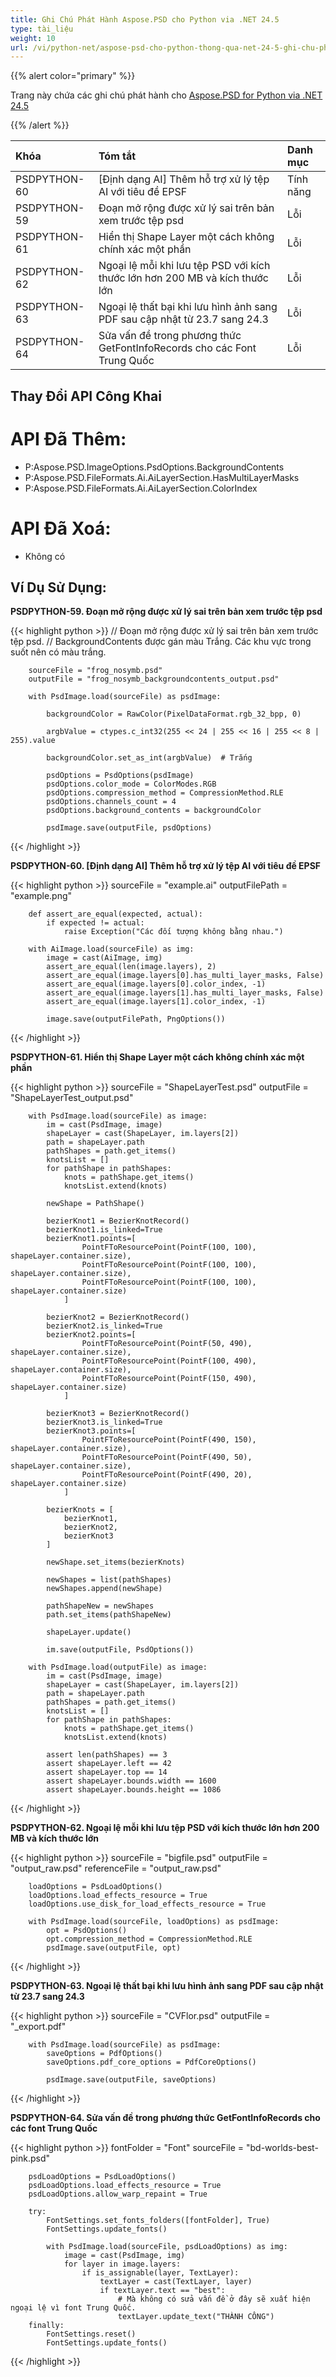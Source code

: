 ```yaml
---
title: Ghi Chú Phát Hành Aspose.PSD cho Python via .NET 24.5
type: tài_liệu
weight: 10
url: /vi/python-net/aspose-psd-cho-python-thong-qua-net-24-5-ghi-chu-phat-hanh/
---
```


{{% alert color="primary" %}}

Trang này chứa các ghi chú phát hành cho [Aspose.PSD for Python via .NET 24.5](https://pypi.org/project/aspose-psd/)

{{% /alert %}}

| **Khóa**    | **Tóm tắt**                                                                       | **Danh mục** |
|:------------|:----------------------------------------------------------------------------------|:-------------|
| PSDPYTHON-60 | [Định dạng AI] Thêm hỗ trợ xử lý tệp AI với tiêu đề EPSF                       | Tính năng    |
| PSDPYTHON-59 | Đoạn mở rộng được xử lý sai trên bản xem trước tệp psd                         | Lỗi          |
| PSDPYTHON-61 | Hiển thị Shape Layer một cách không chính xác một phần                          | Lỗi          |
| PSDPYTHON-62 | Ngoại lệ mỗi khi lưu tệp PSD với kích thước lớn hơn 200 MB và kích thước lớn   | Lỗi          |
| PSDPYTHON-63 | Ngoại lệ thất bại khi lưu hình ảnh sang PDF sau cập nhật từ 23.7 sang 24.3     | Lỗi          |
| PSDPYTHON-64 | Sửa vấn đề trong phương thức GetFontInfoRecords cho các Font Trung Quốc          | Lỗi          | 

## **Thay Đổi API Công Khai**
# **API Đã Thêm:**
- P:Aspose.PSD.ImageOptions.PsdOptions.BackgroundContents
- P:Aspose.PSD.FileFormats.Ai.AiLayerSection.HasMultiLayerMasks
- P:Aspose.PSD.FileFormats.Ai.AiLayerSection.ColorIndex

# **API Đã Xoá:**
- Không có

## **Ví Dụ Sử Dụng:**

**PSDPYTHON-59. Đoạn mở rộng được xử lý sai trên bản xem trước tệp psd**

{{< highlight python >}}
// Đoạn mở rộng được xử lý sai trên bản xem trước tệp psd.
// BackgroundContents được gán màu Trắng. Các khu vực trong suốt nên có màu trắng.

        sourceFile = "frog_nosymb.psd"
        outputFile = "frog_nosymb_backgroundcontents_output.psd"

        with PsdImage.load(sourceFile) as psdImage:

            backgroundColor = RawColor(PixelDataFormat.rgb_32_bpp, 0)

            argbValue = ctypes.c_int32(255 << 24 | 255 << 16 | 255 << 8 | 255).value

            backgroundColor.set_as_int(argbValue)  # Trắng

            psdOptions = PsdOptions(psdImage)
            psdOptions.color_mode = ColorModes.RGB
            psdOptions.compression_method = CompressionMethod.RLE
            psdOptions.channels_count = 4
            psdOptions.background_contents = backgroundColor

            psdImage.save(outputFile, psdOptions)
{{< /highlight >}}

**PSDPYTHON-60. [Định dạng AI] Thêm hỗ trợ xử lý tệp AI với tiêu đề EPSF**

{{< highlight python >}}
        sourceFile = "example.ai"
        outputFilePath = "example.png"
       
        def assert_are_equal(expected, actual):
            if expected != actual:
                raise Exception("Các đối tượng không bằng nhau.")

        with AiImage.load(sourceFile) as img:
            image = cast(AiImage, img)
            assert_are_equal(len(image.layers), 2)
            assert_are_equal(image.layers[0].has_multi_layer_masks, False)
            assert_are_equal(image.layers[0].color_index, -1)
            assert_are_equal(image.layers[1].has_multi_layer_masks, False)
            assert_are_equal(image.layers[1].color_index, -1)

            image.save(outputFilePath, PngOptions())

{{< /highlight >}}

**PSDPYTHON-61. Hiển thị Shape Layer một cách không chính xác một phần**

{{< highlight python >}}
        sourceFile = "ShapeLayerTest.psd"
        outputFile = "ShapeLayerTest_output.psd"

        with PsdImage.load(sourceFile) as image:
            im = cast(PsdImage, image)
            shapeLayer = cast(ShapeLayer, im.layers[2])
            path = shapeLayer.path
            pathShapes = path.get_items()
            knotsList = []
            for pathShape in pathShapes:
                knots = pathShape.get_items()
                knotsList.extend(knots)

            newShape = PathShape()

            bezierKnot1 = BezierKnotRecord()
            bezierKnot1.is_linked=True
            bezierKnot1.points=[
                    PointFToResourcePoint(PointF(100, 100), shapeLayer.container.size),
                    PointFToResourcePoint(PointF(100, 100), shapeLayer.container.size),
                    PointFToResourcePoint(PointF(100, 100), shapeLayer.container.size)
                ]

            bezierKnot2 = BezierKnotRecord()
            bezierKnot2.is_linked=True
            bezierKnot2.points=[
                    PointFToResourcePoint(PointF(50, 490), shapeLayer.container.size),
                    PointFToResourcePoint(PointF(100, 490), shapeLayer.container.size),
                    PointFToResourcePoint(PointF(150, 490), shapeLayer.container.size)
                ]

            bezierKnot3 = BezierKnotRecord()
            bezierKnot3.is_linked=True
            bezierKnot3.points=[
                    PointFToResourcePoint(PointF(490, 150), shapeLayer.container.size),
                    PointFToResourcePoint(PointF(490, 50), shapeLayer.container.size),
                    PointFToResourcePoint(PointF(490, 20), shapeLayer.container.size)
                ]

            bezierKnots = [
                bezierKnot1,
                bezierKnot2,
                bezierKnot3
            ]

            newShape.set_items(bezierKnots)

            newShapes = list(pathShapes)
            newShapes.append(newShape)

            pathShapeNew = newShapes
            path.set_items(pathShapeNew)

            shapeLayer.update()

            im.save(outputFile, PsdOptions())

        with PsdImage.load(outputFile) as image:
            im = cast(PsdImage, image)
            shapeLayer = cast(ShapeLayer, im.layers[2])
            path = shapeLayer.path
            pathShapes = path.get_items()
            knotsList = []
            for pathShape in pathShapes:
                knots = pathShape.get_items()
                knotsList.extend(knots)

            assert len(pathShapes) == 3
            assert shapeLayer.left == 42
            assert shapeLayer.top == 14
            assert shapeLayer.bounds.width == 1600
            assert shapeLayer.bounds.height == 1086
{{< /highlight >}}

**PSDPYTHON-62. Ngoại lệ mỗi khi lưu tệp PSD với kích thước lớn hơn 200 MB và kích thước lớn**

{{< highlight python >}}
        sourceFile = "bigfile.psd"
        outputFile = "output_raw.psd"
        referenceFile = "output_raw.psd"

        loadOptions = PsdLoadOptions()
        loadOptions.load_effects_resource = True
        loadOptions.use_disk_for_load_effects_resource = True

        with PsdImage.load(sourceFile, loadOptions) as psdImage:
            opt = PsdOptions()
            opt.compression_method = CompressionMethod.RLE
            psdImage.save(outputFile, opt)
{{< /highlight >}}

**PSDPYTHON-63. Ngoại lệ thất bại khi lưu hình ảnh sang PDF sau cập nhật từ 23.7 sang 24.3**

{{< highlight python >}}
        sourceFile = "CVFlor.psd"
        outputFile = "_export.pdf"

        with PsdImage.load(sourceFile) as psdImage:
            saveOptions = PdfOptions()
            saveOptions.pdf_core_options = PdfCoreOptions()

            psdImage.save(outputFile, saveOptions)
{{< /highlight >}}

**PSDPYTHON-64. Sửa vấn đề trong phương thức GetFontInfoRecords cho các font Trung Quốc**

{{< highlight python >}}
        fontFolder = "Font"
        sourceFile = "bd-worlds-best-pink.psd"

        psdLoadOptions = PsdLoadOptions()
        psdLoadOptions.load_effects_resource = True
        psdLoadOptions.allow_warp_repaint = True

        try:
            FontSettings.set_fonts_folders([fontFolder], True)
            FontSettings.update_fonts()

            with PsdImage.load(sourceFile, psdLoadOptions) as img:
                image = cast(PsdImage, img)
                for layer in image.layers:
                    if is_assignable(layer, TextLayer):
                        textLayer = cast(TextLayer, layer)
                        if textLayer.text == "best":
                            # Mà không có sửa vấn đề ở đây sẽ xuất hiện ngoại lệ vì font Trung Quốc.
                            textLayer.update_text("THÀNH CÔNG")
        finally:
            FontSettings.reset()
            FontSettings.update_fonts()
{{< /highlight >}}
